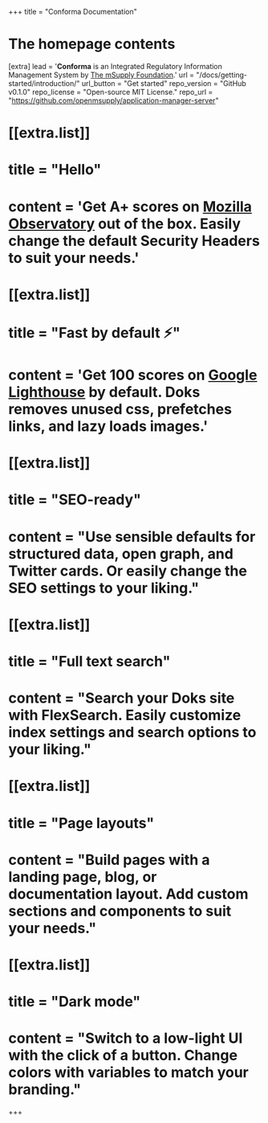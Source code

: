 +++
title = "Conforma Documentation"


# The homepage contents
[extra]
lead = '<b>Conforma</b> is an Integrated Regulatory Information Management System by <a href="https://msupply.foundation/">The mSupply Foundation</a>.'
url = "/docs/getting-started/introduction/"
url_button = "Get started"
repo_version = "GitHub v0.1.0"
repo_license = "Open-source MIT License."
repo_url = "https://github.com/openmsupply/application-manager-server"

# [[extra.list]]
# title = "Hello"
# content = 'Get A+ scores on <a href="https://observatory.mozilla.org/analyze/adidoks.org">Mozilla Observatory</a> out of the box. Easily change the default Security Headers to suit your needs.'

# [[extra.list]]
# title = "Fast by default ⚡️"
# content = 'Get 100 scores on <a href="https://googlechrome.github.io/lighthouse/viewer/?gist=7731347bb8ce999eff7428a8e763b637">Google Lighthouse</a> by default. Doks removes unused css, prefetches links, and lazy loads images.'

# [[extra.list]]
# title = "SEO-ready"
# content = "Use sensible defaults for structured data, open graph, and Twitter cards. Or easily change the SEO settings to your liking."

# [[extra.list]]
# title = "Full text search"
# content = "Search your Doks site with FlexSearch. Easily customize index settings and search options to your liking."

# [[extra.list]]
# title = "Page layouts"
# content = "Build pages with a landing page, blog, or documentation layout. Add custom sections and components to suit your needs."

# [[extra.list]]
# title = "Dark mode"
# content = "Switch to a low-light UI with the click of a button. Change colors with variables to match your branding."


+++
